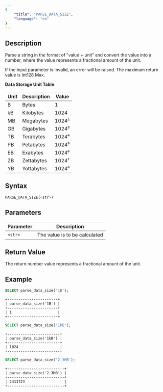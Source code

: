 ```yaml
---
{
    "title": "PARSE_DATA_SIZE",
    "language": "en"
}
---
```


## Description

Parse a string in the format of "value + unit" and convert the value into a number, where the value represents a fractional amount of the unit.

If the input parameter is invalid, an error will be raised. The maximum return value is Int128 Max.

**Data Storage Unit Table**

| Unit  | Description        | Value          |
|------|-----------|------------|
| B    | Bytes      | 1          |
| kB   | Kilobytes    | 1024       |
| MB   | Megabytes    | 1024²      |
| GB   | Gigabytes    | 1024³      |
| TB   | Terabytes    | 1024⁴      |
| PB   | Petabytes    | 1024⁵      |
| EB   | Exabytes    | 1024⁶      |
| ZB   | Zettabytes    | 1024⁷      |
| YB   | Yottabytes    | 1024⁸      |

## Syntax

```sql
PARSE_DATA_SIZE(<str>)
```

## Parameters  

| Parameter | Description |  
| -- | -- |  
| `<str>` | The value is to be calculated |  

## Return Value  

The return number value represents a fractional amount of the unit. 

## Example

```sql
SELECT parse_data_size('1B');
```

```text
+-----------------------+
| parse_data_size('1B') |
+-----------------------+
| 1                     |
+-----------------------+
```

```sql
SELECT parse_data_size('1kB');
```

```text
+------------------------+
| parse_data_size('1kB') |
+------------------------+
| 1024                   |
+------------------------+
```

```sql
SELECT parse_data_size('2.3MB');
```

```text
+--------------------------+
| parse_data_size('2.3MB') |
+--------------------------+
| 2411724                  |
+--------------------------+
```
